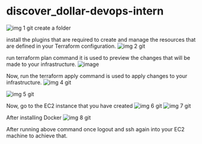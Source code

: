 # discover_dollar-devops-intern
![img 1 git](https://github.com/KOMAL729/discover_dollar-devops-intern/assets/72347182/a116d9d6-44e0-4842-820d-006047df8490)
create a folder 

install the plugins that are required to create and manage the resources that are defined in your Terraform configuration.
![img 2 git](https://github.com/KOMAL729/discover_dollar-devops-intern/assets/72347182/281c3f83-84d9-4bfd-932a-f5d3a9595c88)

run terraform plan command it is used to preview the changes that will be made to your infrastructure.
![image](https://github.com/KOMAL729/discover_dollar-devops-intern/assets/72347182/8ccb43be-81db-45c6-bbdd-e2079ed2e048)

Now, run the terraform apply command is used to apply changes to your infrastructure.
![img 4 git](https://github.com/KOMAL729/discover_dollar-devops-intern/assets/72347182/9a4be0fa-3f07-4557-8789-ff762914856f)


![img 5 git](https://github.com/KOMAL729/discover_dollar-devops-intern/assets/72347182/b58cdde9-a32f-4491-9df8-2361f33ed44e)

 Now, go to the EC2 instance that you have created
![img 6 git](https://github.com/KOMAL729/discover_dollar-devops-intern/assets/72347182/f7f9a685-cdf4-4552-9667-f63c5b36f54a)
![img 7 git](https://github.com/KOMAL729/discover_dollar-devops-intern/assets/72347182/270c660e-9d9f-472d-ba5a-c4c44e911dff)

After installing Docker
![img 8 git](https://github.com/KOMAL729/discover_dollar-devops-intern/assets/72347182/df1bc6ca-751d-483f-92f0-e2d9b52e39c9)

After running above command once logout and ssh again into your EC2 machine to achieve that.
